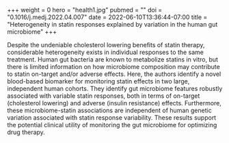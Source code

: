 +++
weight = 0
hero = "health1.jpg"
pubmed = ""
doi = "0.1016/j.medj.2022.04.007"
date = 2022-06-10T13:36:44-07:00
title = "Heterogeneity in statin responses explained by variation in the human gut microbiome"
+++

Despite the undeniable cholesterol lowering benefits of statin therapy, considerable heterogeneity exists in individual responses to the same treatment. Human gut bacteria are known to metabolize statins in vitro, but there is limited information on how microbiome composition may contribute to statin on-target and/or adverse effects. Here, the authors identify a novel blood-based biomarker for monitoring statin effects in two large, independent human cohorts. They identify gut microbiome features robustly associated with variable statin responses, both in terms of on-target (cholesterol lowering) and adverse (insulin resistance) effects. Furthermore, these microbiome-statin associations are independent of human genetic variation associated with statin response variability. These results support the potential clinical utility of monitoring the gut microbiome for optimizing drug therapy.
